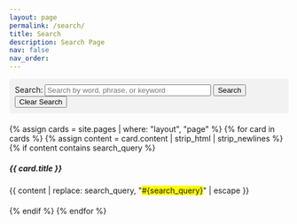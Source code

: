 ```yaml
---
layout: page
permalink: /search/
title: Search
description: Search Page
nav: false
nav_order: 
---
```


<!-- Search Bar -->
<div id="search-container" style="background-color: #f2f2f2; padding: 10px;">
    <label for="search-input">Search:</label>
    <input type="text" id="search-input" style="width: 300px;" placeholder="Search by word, phrase, or keyword">
    <button id="search-button">Search</button>
    <button id="clear-search">Clear Search</button>
</div>

<!-- Card Results -->
<div id="card-list" style="margin-top: 20px;">
    {% assign cards = site.pages | where: "layout", "page" %}
    {% for card in cards %}
        {% assign content = card.content | strip_html | strip_newlines %}
        {% if content contains search_query %}
            <div class="card" style="margin-bottom: 20px;">
                <h5 class="card-title">{{ card.title }}</h5>
                <p class="card-text">{{ content | replace: search_query, "<span style='background-color: yellow;'>#{search_query}</span>" | escape }}</p>
            </div>
        {% endif %}
    {% endfor %}
</div>

<script>
    document.addEventListener('DOMContentLoaded', function() {
        const searchInput = document.getElementById('search-input');
        const searchBtn = document.getElementById('search-button');
        const clearSearchBtn = document.getElementById('clear-search');
        const cardList = document.getElementById('card-list');

        searchBtn.addEventListener('click', function() {
            const searchQuery = searchInput.value.trim().toLowerCase();
            filterCards(searchQuery);
        });

        clearSearchBtn.addEventListener('click', function() {
            searchInput.value = '';
            filterCards('');
        });

        function filterCards(query) {
            const cards = document.querySelectorAll('.card');
            cards.forEach(card => {
                const cardContent = card.querySelector('.card-text').textContent.toLowerCase();
                if (cardContent.includes(query)) {
                    card.style.display = 'block';
                } else {
                    card.style.display = 'none';
                }
            });
        }
    });
</script>
